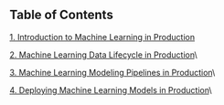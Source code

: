 ## Table of Contents
[1. Introduction to Machine Learning in Production](#1)<br>


[2. Machine Learning Data Lifecycle in Production](#2)\

[3. Machine Learning Modeling Pipelines in Production](#3)\

[4. Deploying Machine Learning Models in Production](#4)\

